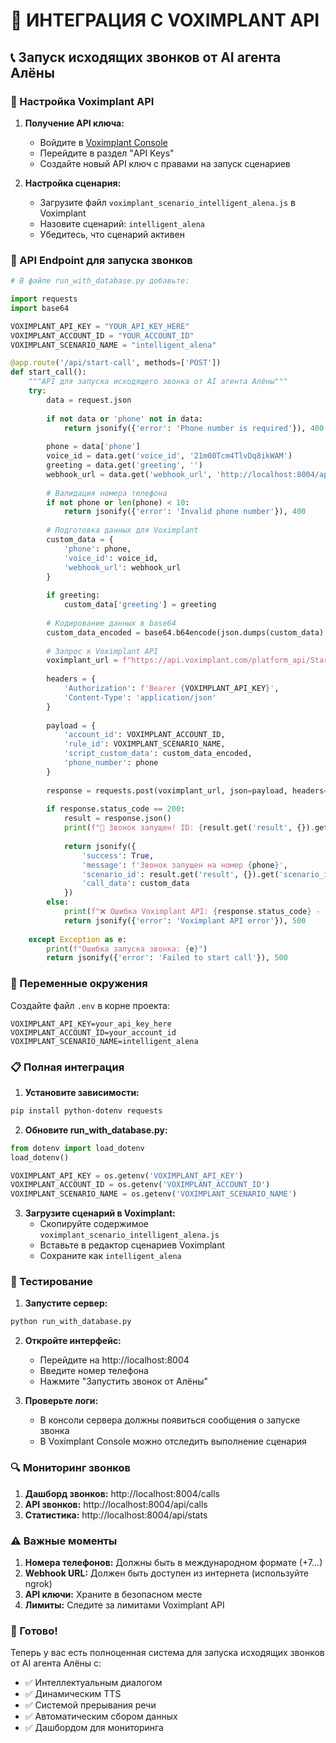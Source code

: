 # 🚀 ИНТЕГРАЦИЯ С VOXIMPLANT API

## 📞 Запуск исходящих звонков от AI агента Алёны

### 🔧 Настройка Voximplant API

1. **Получение API ключа:**
   - Войдите в [Voximplant Console](https://console.voximplant.com/)
   - Перейдите в раздел "API Keys"
   - Создайте новый API ключ с правами на запуск сценариев

2. **Настройка сценария:**
   - Загрузите файл `voximplant_scenario_intelligent_alena.js` в Voximplant
   - Назовите сценарий: `intelligent_alena`
   - Убедитесь, что сценарий активен

### 🔗 API Endpoint для запуска звонков

```python
# В файле run_with_database.py добавьте:

import requests
import base64

VOXIMPLANT_API_KEY = "YOUR_API_KEY_HERE"
VOXIMPLANT_ACCOUNT_ID = "YOUR_ACCOUNT_ID"
VOXIMPLANT_SCENARIO_NAME = "intelligent_alena"

@app.route('/api/start-call', methods=['POST'])
def start_call():
    """API для запуска исходящего звонка от AI агента Алёны"""
    try:
        data = request.json
        
        if not data or 'phone' not in data:
            return jsonify({'error': 'Phone number is required'}), 400
        
        phone = data['phone']
        voice_id = data.get('voice_id', '21m00Tcm4TlvDq8ikWAM')
        greeting = data.get('greeting', '')
        webhook_url = data.get('webhook_url', 'http://localhost:8004/api/voxi/events')
        
        # Валидация номера телефона
        if not phone or len(phone) < 10:
            return jsonify({'error': 'Invalid phone number'}), 400
        
        # Подготовка данных для Voximplant
        custom_data = {
            'phone': phone,
            'voice_id': voice_id,
            'webhook_url': webhook_url
        }
        
        if greeting:
            custom_data['greeting'] = greeting
        
        # Кодирование данных в base64
        custom_data_encoded = base64.b64encode(json.dumps(custom_data).encode()).decode()
        
        # Запрос к Voximplant API
        voximplant_url = f"https://api.voximplant.com/platform_api/StartScenarios"
        
        headers = {
            'Authorization': f'Bearer {VOXIMPLANT_API_KEY}',
            'Content-Type': 'application/json'
        }
        
        payload = {
            'account_id': VOXIMPLANT_ACCOUNT_ID,
            'rule_id': VOXIMPLANT_SCENARIO_NAME,
            'script_custom_data': custom_data_encoded,
            'phone_number': phone
        }
        
        response = requests.post(voximplant_url, json=payload, headers=headers)
        
        if response.status_code == 200:
            result = response.json()
            print(f"🚀 Звонок запущен! ID: {result.get('result', {}).get('scenario_id')}")
            
            return jsonify({
                'success': True,
                'message': f'Звонок запущен на номер {phone}',
                'scenario_id': result.get('result', {}).get('scenario_id'),
                'call_data': custom_data
            })
        else:
            print(f"❌ Ошибка Voximplant API: {response.status_code} - {response.text}")
            return jsonify({'error': 'Voximplant API error'}), 500
        
    except Exception as e:
        print(f"Ошибка запуска звонка: {e}")
        return jsonify({'error': 'Failed to start call'}), 500
```

### 🔐 Переменные окружения

Создайте файл `.env` в корне проекта:

```env
VOXIMPLANT_API_KEY=your_api_key_here
VOXIMPLANT_ACCOUNT_ID=your_account_id
VOXIMPLANT_SCENARIO_NAME=intelligent_alena
```

### 📋 Полная интеграция

1. **Установите зависимости:**
```bash
pip install python-dotenv requests
```

2. **Обновите run_with_database.py:**
```python
from dotenv import load_dotenv
load_dotenv()

VOXIMPLANT_API_KEY = os.getenv('VOXIMPLANT_API_KEY')
VOXIMPLANT_ACCOUNT_ID = os.getenv('VOXIMPLANT_ACCOUNT_ID')
VOXIMPLANT_SCENARIO_NAME = os.getenv('VOXIMPLANT_SCENARIO_NAME')
```

3. **Загрузите сценарий в Voximplant:**
   - Скопируйте содержимое `voximplant_scenario_intelligent_alena.js`
   - Вставьте в редактор сценариев Voximplant
   - Сохраните как `intelligent_alena`

### 🎯 Тестирование

1. **Запустите сервер:**
```bash
python run_with_database.py
```

2. **Откройте интерфейс:**
   - Перейдите на http://localhost:8004
   - Введите номер телефона
   - Нажмите "Запустить звонок от Алёны"

3. **Проверьте логи:**
   - В консоли сервера должны появиться сообщения о запуске звонка
   - В Voximplant Console можно отследить выполнение сценария

### 🔍 Мониторинг звонков

1. **Дашборд звонков:** http://localhost:8004/calls
2. **API звонков:** http://localhost:8004/api/calls
3. **Статистика:** http://localhost:8004/api/stats

### ⚠️ Важные моменты

1. **Номера телефонов:** Должны быть в международном формате (+7...)
2. **Webhook URL:** Должен быть доступен из интернета (используйте ngrok)
3. **API ключи:** Храните в безопасном месте
4. **Лимиты:** Следите за лимитами Voximplant API

### 🚀 Готово!

Теперь у вас есть полноценная система для запуска исходящих звонков от AI агента Алёны с:
- ✅ Интеллектуальным диалогом
- ✅ Динамическим TTS
- ✅ Системой прерывания речи
- ✅ Автоматическим сбором данных
- ✅ Дашбордом для мониторинга
